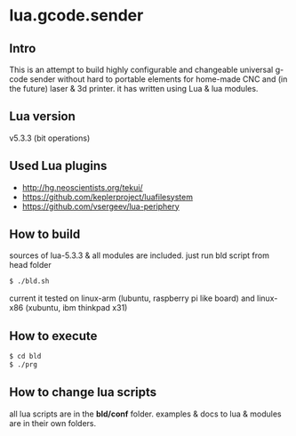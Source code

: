 # lua.gcode.sender

Intro
-----
This is an attempt to build highly configurable and changeable universal g-code sender without hard to portable elements for home-made CNC and (in the future) laser & 3d printer. 
it has written using Lua & lua modules.

Lua version
------
v5.3.3 (bit operations)

Used Lua plugins
-------
- http://hg.neoscientists.org/tekui/
- https://github.com/keplerproject/luafilesystem
- https://github.com/vsergeev/lua-periphery

How to build
-------
sources of lua-5.3.3 & all modules are included. just run bld script from head folder
```sh
$ ./bld.sh 
```
current it tested on linux-arm (lubuntu, raspberry pi like board) and linux-x86 (xubuntu, ibm thinkpad x31)

How to execute
-------
```sh
$ cd bld
$ ./prg
```

How to change lua scripts
--------
all lua scripts are in the **bld/conf** folder. examples & docs to lua & modules are in their own folders.

